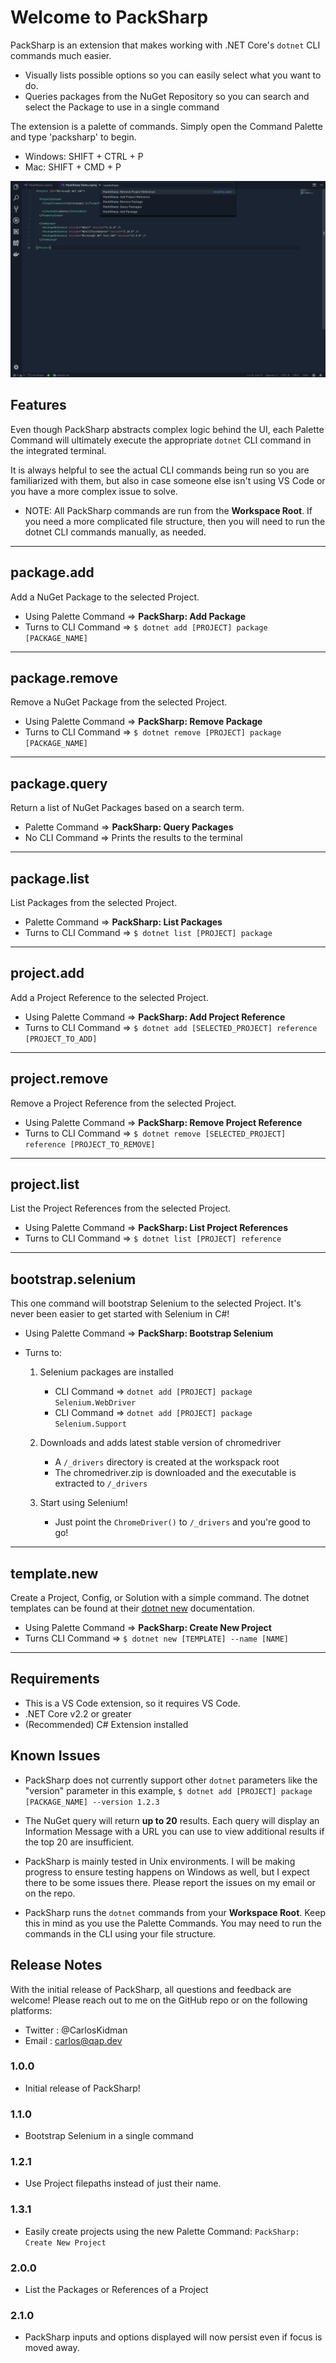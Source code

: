 # Welcome to PackSharp

PackSharp is an extension that makes working with .NET Core's `dotnet` CLI commands much easier.

* Visually lists possible options so you can easily select what you want to do.
* Queries packages from the NuGet Repository so you can search and select the Package to use in a single command

The extension is a palette of commands. Simply open the Command Palette and type 'packsharp' to begin.

* Windows: SHIFT + CTRL + P
* Mac: SHIFT + CMD + P

![Packsharp Commands in Command Palette](images/packsharp-commands.png)

## Features
Even though PackSharp abstracts complex logic behind the UI, each Palette Command will ultimately execute the appropriate `dotnet` CLI command in the integrated terminal.

It is always helpful to see the actual CLI commands being run so you are familiarized with them, but also in case someone else isn't using VS Code or you have a more complex issue to solve.

* NOTE: All PackSharp commands are run from the **Workspace Root**. If you need a more complicated file structure, then you will need to run the dotnet CLI commands manually, as needed.

----
## package.add
Add a NuGet Package to the selected Project.

* Using Palette Command => **PackSharp: Add Package**
* Turns to CLI Command  => `$ dotnet add [PROJECT] package [PACKAGE_NAME]`

----
## package.remove
Remove a NuGet Package from the selected Project.

* Using Palette Command => **PackSharp: Remove Package**
* Turns to CLI Command  => `$ dotnet remove [PROJECT] package [PACKAGE_NAME]`

----
## package.query
Return a list of NuGet Packages based on a search term.

* Palette Command => **PackSharp: Query Packages**
* No CLI Command  => Prints the results to the terminal

----
## package.list
List Packages from the selected Project.

* Palette Command => **PackSharp: List Packages**
* Turns to CLI Command  => `$ dotnet list [PROJECT] package`

----
## project.add
Add a Project Reference to the selected Project.

* Using Palette Command => **PackSharp: Add Project Reference**
* Turns to CLI Command  => `$ dotnet add [SELECTED_PROJECT] reference [PROJECT_TO_ADD]`

----
## project.remove
Remove a Project Reference from the selected Project.

* Using Palette Command => **PackSharp: Remove Project Reference**
* Turns to CLI Command  => `$ dotnet remove [SELECTED_PROJECT] reference [PROJECT_TO_REMOVE]`

----
## project.list
List the Project References from the selected Project.

* Using Palette Command => **PackSharp: List Project References**
* Turns to CLI Command  => `$ dotnet list [PROJECT] reference`

----
## bootstrap.selenium
This one command will bootstrap Selenium to the selected Project. It's never been easier to get started with Selenium in C#!

* Using Palette Command => **PackSharp: Bootstrap Selenium**
* Turns to:

    1. Selenium packages are installed
        * CLI Command => `dotnet add [PROJECT] package Selenium.WebDriver`
        * CLI Command => `dotnet add [PROJECT] package Selenium.Support`

    2. Downloads and adds latest stable version of chromedriver
        * A `/_drivers` directory is created at the workspack root
        * The chromedriver.zip is downloaded and the executable is extracted to `/_drivers`

    3. Start using Selenium!
        * Just point the `ChromeDriver()` to `/_drivers` and you're good to go!

----
## template.new
Create a Project, Config, or Solution with a simple command.
The dotnet templates can be found at their [dotnet new](https://docs.microsoft.com/en-us/dotnet/core/tools/dotnet-new) documentation.

* Using Palette Command => **PackSharp: Create New Project**
* Turns CLI Command => `$ dotnet new [TEMPLATE] --name [NAME]`

----
## Requirements

* This is a VS Code extension, so it requires VS Code.
* .NET Core v2.2 or greater
* (Recommended) C# Extension installed

## Known Issues

* PackSharp does not currently support other `dotnet` parameters like the "version" parameter in this example, `$ dotnet add [PROJECT] package [PACKAGE_NAME] --version 1.2.3`

* The NuGet query will return **up to 20** results. Each query will display an Information Message with a URL you can use to view additional results if the top 20 are insufficient.

* PackSharp is mainly tested in Unix environments. I will be making progress to ensure testing happens on Windows as well, but I expect there to be some issues there. Please report the issues on my email or on the repo.

* PackSharp runs the `dotnet` commands from your **Workspace Root**. Keep this in mind as you use the Palette Commands. You may need to run the commands in the CLI using your file structure.

## Release Notes

With the initial release of PackSharp, all questions and feedback are welcome! Please reach out to me on the GitHub repo or on the following platforms:

* Twitter : @CarlosKidman
* Email   : carlos@qap.dev

### 1.0.0

* Initial release of PackSharp!

### 1.1.0

* Bootstrap Selenium in a single command

### 1.2.1

* Use Project filepaths instead of just their name.

### 1.3.1

* Easily create projects using the new Palette Command: `PackSharp: Create New Project`

### 2.0.0

* List the Packages or References of a Project

### 2.1.0

* PackSharp inputs and options displayed will now persist even if focus is moved away.
